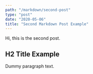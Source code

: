 ```yaml
---
path: "/markdown/second-post"
type: "post"
date: "2020-05-06"
title: "Second Markdown Post Example"
---
```


Hi, this is the second post.

## H2 Title Example

Dummy paragraph text.
